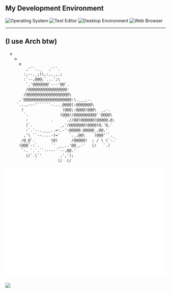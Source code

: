 ## My Development Environment
![Operating System](https://img.shields.io/static/v1?label=OS&message=Gentoo%20Linux%20&?style=flat&logo=linux)
![Text Editor](https://img.shields.io/static/v1?label=Text%20Editor&message=VSCode&?style=flat&logo=neovim)
![Desktop Environment](https://img.shields.io/static/v1?label=DE&message=gnome&color=blue&?style=flat&logo=gnome)
![Web Browser](https://img.shields.io/static/v1?label=Browser&message=Firefox&color=orange&?style=flat&logo=firefox)

______________
(I use Arch btw)
 ---------------
      o
        o
          o 
             ,'``.._   ,'``.
            :,--._;)\,:,._,.;
            :`--,@@@;`...';\
             `,'@@@@@@@`---'@@`.
             /@@@@@@@@@@@@@@@@@:
            /@@@@@@@@@@@@@@@@@@@\
          ,'@@@@@@@@@@@@@@@@@@@@@:\.___,-.
         `...,---'``````-..._@@@@|:@@@@@@@\
           (                 )@@@;:@@@@)@@@\  _,-.
            `.              (@@@//@@@@@@@@@@`'@@@@\
             :          .     `.//@@)@@@@@@)@@@@@,@;
             |`.            _,'/@@@@@@@)@@@@)@,'@,'
             :`.`-..____..=:.-':@@@@@.@@@@@_,@@,'
            ,'\ ``--....-)='    `._,@@\    )@@@'``._
           /@_@`.       (@)      /@@@@@)  ; / \ \`-.'
          (@@@`-:`.     `' ___..'@@_,-'   |/   `.)
           `-. `.`.``-----``--,@@.'
             |/`.\`'        ,',');
                 `         (/  (/


![Metrics](/metrics.plugin.isocalendar.fullyear.svg)

![](https://komarev.com/ghpvc/?username=Thubs&style=flat&color=lightgrey)
